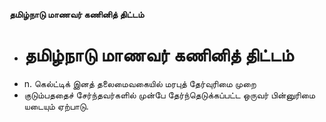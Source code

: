 **தமிழ்நாடு மாணவர் கணினித் திட்டம்**
- # தமிழ்நாடு மாணவர் கணினித் திட்டம்
- n. கெல்ட்டிக் இனத் தலைமைவகையில் மரபுத் தேர்வுரிமை முறை
- குடும்பததைச் சேர்ந்தவர்களில் முன்பே தேர்ந்தெடுக்கப்பட்ட ஒருவர் பின்னுரிமை யடையும் ஏற்பாடு.

